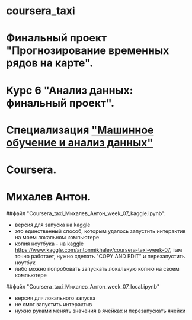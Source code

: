 # coursera_taxi
# Финальный проект "Прогнозирование временных рядов на карте". 
# Курс 6 "Анализ данных: финальный проект". 
# Специализация ["Машинное обучение и анализ данных"](https://www.coursera.org/specializations/machine-learning-data-analysis)
# Coursera.
# Михалев Антон.

##файл "Coursera_taxi_Михалев_Антон_week_07_kaggle.ipynb":
* версия для запуска на kaggle
* это единственный способ, которым удалось запустить интерактив на моем локальном компьютере
* копия ноутбука - на kaggle https://www.kaggle.com/antonmikhalev/coursera-taxi-week-07, там точно работает, нужно сделать "COPY AND EDIT" и перезапустить ноутбук
* либо можно попробовать запускать локальную копию на своем компьютере

##файл "Coursera_taxi_Михалев_Антон_week_07_local.ipynb"
* версия для локального запуска
* не смог запустить интерактив
* нужно руками менять значения в ячейках и перезапускать ячейки



